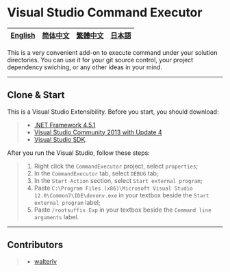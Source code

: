 Visual Studio Command Executor
=====

| [English](https://github.com/walterlv/vs-command-executor/wiki/Home) | [简体中文](https://github.com/walterlv/vs-command-executor/wiki/Home.zh-CN) | [繁體中文](https://github.com/walterlv/vs-command-executor/wiki/Home.zh-TW) | [日本語](https://github.com/walterlv/vs-command-executor/wiki/Home.ja-JP)
|-----|-----|-----|-----|

This is a very convenient add-on to execute command under your solution directories. You can use it for your git source control, your project dependency swiching, or any other ideas in your mind.

------

## Clone & Start

This is a Visual Studio Extensibility. Before you start, you should download:
> * [.NET Framework 4.5.1]
> * [Visual Studio Community 2013 with Update 4]
> * [Visual Studio SDK].

[.NET Framework 4.5.1]:http://go.microsoft.com/?linkid=9831986
[Visual Studio Community 2013 with Update 4]:http://go.microsoft.com/?linkid=9863608
[Visual Studio SDK]:http://go.microsoft.com/?linkid=9832352

After you run the Visual Studio, follow these steps:
> 1. Right click the `CommandExecutor` project, select `properties`;
> 1. In the `CommandExecutor` tab, select `DEBUG` tab;
> 1. In the `Start Action` section, select `Start external program`;
> 1. Paste `C:\Program Files (x86)\Microsoft Visual Studio 12.0\Common7\IDE\devenv.exe` in your textbox beside the `Start external program` label;
> 1. Paste `/rootsuffix Exp` in your textbox beside the `Command line arguments` label.

-----

## Contributors

> * [walterlv]

[walterlv]:https://github.com/walterlv
